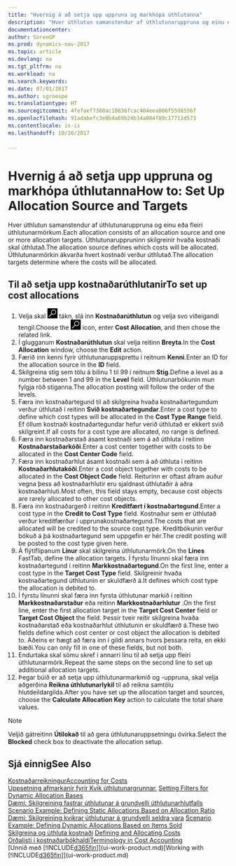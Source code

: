 ```yaml
---
title: "Hvernig á að setja upp uppruna og markhópa úthlutanna"
description: "Hver úthlutun samanstendur af úthlutunaruppruna og einu eða fleiri úthlutunarmörkum. Úthlutunaruppruninn skilgreinir hvaða kostnaði skal úthlutað. Úthlutunarmörkin ákvarða hvert kostnaði verður úthlutað."
documentationcenter: 
author: SorenGP
ms.prod: dynamics-nav-2017
ms.topic: article
ms.devlang: na
ms.tgt_pltfrm: na
ms.workload: na
ms.search.keywords: 
ms.date: 07/01/2017
ms.author: sgroespe
ms.translationtype: HT
ms.sourcegitcommit: 4fefaef7380ac10836fcac404eea006f55d8556f
ms.openlocfilehash: 91adabefc3e0b4a69b24b34a084f89c17711d573
ms.contentlocale: is-is
ms.lasthandoff: 10/16/2017

---
```

# <a name="how-to-set-up-allocation-source-and-targets"></a><span data-ttu-id="fc80b-105">Hvernig á að setja upp uppruna og markhópa úthlutanna</span><span class="sxs-lookup"><span data-stu-id="fc80b-105">How to: Set Up Allocation Source and Targets</span></span>
<span data-ttu-id="fc80b-106">Hver úthlutun samanstendur af úthlutunaruppruna og einu eða fleiri úthlutunarmörkum.</span><span class="sxs-lookup"><span data-stu-id="fc80b-106">Each allocation consists of an allocation source and one or more allocation targets.</span></span> <span data-ttu-id="fc80b-107">Úthlutunaruppruninn skilgreinir hvaða kostnaði skal úthlutað.</span><span class="sxs-lookup"><span data-stu-id="fc80b-107">The allocation source defines which costs will be allocated.</span></span> <span data-ttu-id="fc80b-108">Úthlutunarmörkin ákvarða hvert kostnaði verður úthlutað.</span><span class="sxs-lookup"><span data-stu-id="fc80b-108">The allocation targets determine where the costs will be allocated.</span></span>  

## <a name="to-set-up-cost-allocations"></a><span data-ttu-id="fc80b-109">Til að setja upp kostnaðarúthlutanir</span><span class="sxs-lookup"><span data-stu-id="fc80b-109">To set up cost allocations</span></span>  
1.  <span data-ttu-id="fc80b-110">Velja skal ![Leit að síðu eða skýrslu](media/ui-search/search_small.png "Leit að síðu eða skýrslu táknið") tákn, slá inn  **Kostnaðarúthlutun** og velja svo viðeigandi tengil.</span><span class="sxs-lookup"><span data-stu-id="fc80b-110">Choose the ![Search for Page or Report](media/ui-search/search_small.png "Search for Page or Report icon") icon, enter **Cost Allocation**, and then chose the related link.</span></span>  
2.  <span data-ttu-id="fc80b-111">Í glugganum **Kostnaðarúthlutun** skal velja reitinn **Breyta**.</span><span class="sxs-lookup"><span data-stu-id="fc80b-111">In the **Cost Allocation** window, choose the **Edit** action.</span></span>  
3.  <span data-ttu-id="fc80b-112">Færið inn kenni fyrir úthlutunaruppsprettu í reitnum **Kenni**.</span><span class="sxs-lookup"><span data-stu-id="fc80b-112">Enter an ID for the allocation source in the **ID** field.</span></span>  
4.  <span data-ttu-id="fc80b-113">Skilgreina stig sem tölu á bilinu 1 til 99 í reitnum **Stig**.</span><span class="sxs-lookup"><span data-stu-id="fc80b-113">Define a level as a number between 1 and 99 in the **Level** field.</span></span> <span data-ttu-id="fc80b-114">Úthlutunarbókunin mun fylgja röð stiganna.</span><span class="sxs-lookup"><span data-stu-id="fc80b-114">The allocation posting will follow the order of the levels.</span></span>  
5.  <span data-ttu-id="fc80b-115">Færa inn kostnaðartegund til að skilgreina hvaða kostnaðartegundum verður úthlutað í reitinn **Svið kostnaðartegundar**.</span><span class="sxs-lookup"><span data-stu-id="fc80b-115">Enter a cost type to define which cost types will be allocated in the **Cost Type Range** field.</span></span> <span data-ttu-id="fc80b-116">Ef öllum kostnaði kostnaðartegundar hefur verið úthlutað er ekkert svið skilgreint.</span><span class="sxs-lookup"><span data-stu-id="fc80b-116">If all costs for a cost type are allocated, no range is defined.</span></span>  
6.  <span data-ttu-id="fc80b-117">Færa inn kostnaðarstað ásamt kostnaði sem á að úthluta í reitinn **Kostnaðarstaðarkóði**.</span><span class="sxs-lookup"><span data-stu-id="fc80b-117">Enter a cost center together with costs to be allocated in the **Cost Center Code** field.</span></span>  
7.  <span data-ttu-id="fc80b-118">Færa inn kostnaðarhlut ásamt kostnaði sem á að úthluta í reitinn **Kostnaðarhlutakóði**.</span><span class="sxs-lookup"><span data-stu-id="fc80b-118">Enter a cost object together with costs to be allocated in the **Cost Object Code** field.</span></span> <span data-ttu-id="fc80b-119">Reiturinn er oftast áfram auður vegna þess að kostnaðarhlutir eru sjaldnast úthlutaðir á aðra kostnaðarhluti.</span><span class="sxs-lookup"><span data-stu-id="fc80b-119">Most often, this field stays empty, because cost objects are rarely allocated to other cost objects.</span></span>  
8.  <span data-ttu-id="fc80b-120">Færa inn kostnaðargerð í reitinn **Kreditfært í kostnaðartegund**.</span><span class="sxs-lookup"><span data-stu-id="fc80b-120">Enter a cost type in the **Credit to Cost Type** field.</span></span> <span data-ttu-id="fc80b-121">Kostnaður sem er úthlutað verður kreditfærður í upprunakostnaðartegund.</span><span class="sxs-lookup"><span data-stu-id="fc80b-121">The costs that are allocated will be credited to the source cost type.</span></span> <span data-ttu-id="fc80b-122">Kreditbókunin verður bókuð á þá kostnaðartegund sem uppgefin er hér.</span><span class="sxs-lookup"><span data-stu-id="fc80b-122">The credit posting will be posted to the cost type given here.</span></span>  
9. <span data-ttu-id="fc80b-123">Á flýtiflipanum **Línur** skal skilgreina úthlutunarmörk.</span><span class="sxs-lookup"><span data-stu-id="fc80b-123">On the **Lines** FastTab, define the allocation targets.</span></span> <span data-ttu-id="fc80b-124">Í fyrstu línunni skal færa inn kostnaðartegund í reitinn **Markkostnaðartegund**.</span><span class="sxs-lookup"><span data-stu-id="fc80b-124">On the first line, enter a cost type in the **Target Cost Type** field.</span></span> <span data-ttu-id="fc80b-125">Skilgreinir hvaða kostnaðartegund úthlutunin er skuldfærð á.</span><span class="sxs-lookup"><span data-stu-id="fc80b-125">It defines which cost type the allocation is debited to.</span></span>  
10. <span data-ttu-id="fc80b-126">Í fyrstu línunni skal færa inn fyrsta úthlutunar markið í reitinn **Markkostnaðarstaður** eða reitinn **Markkostnaðarhlutur** .</span><span class="sxs-lookup"><span data-stu-id="fc80b-126">On the first line, enter the first allocation target in the **Target Cost Center** field or **Target Cost Object** the field.</span></span> <span data-ttu-id="fc80b-127">Þessir tveir reitir skilgreina hvaða kostnaðarstað eða kostnaðarhlut úthlutunin er skuldfærð á.</span><span class="sxs-lookup"><span data-stu-id="fc80b-127">These two fields define which cost center or cost object the allocation is debited to.</span></span> <span data-ttu-id="fc80b-128">Aðeins er hægt að færa inn í gildi annars hvors þessara reita, en ekki bæði.</span><span class="sxs-lookup"><span data-stu-id="fc80b-128">You can only fill in one of these fields, but not both.</span></span>  
11. <span data-ttu-id="fc80b-129">Endurtaka skal sömu skref í annarri línu til að setja upp fleiri úthlutunarmörk.</span><span class="sxs-lookup"><span data-stu-id="fc80b-129">Repeat the same steps on the second line to set up additional allocation targets.</span></span>  
12. <span data-ttu-id="fc80b-130">Þegar búið er að setja upp úthlutunarmarkmið og -uppruna, skal velja aðgerðina **Reikna úthlutunarlykil** til að reikna samtölu hlutdeildargilda.</span><span class="sxs-lookup"><span data-stu-id="fc80b-130">After you have set up the allocation target and sources, choose the **Calculate Allocation Key** action to calculate the total share values.</span></span>  

> [!NOTE]  
>  <span data-ttu-id="fc80b-131">Veljið gátreitinn **Útilokað** til að gera úthlutunaruppsetningu óvirka.</span><span class="sxs-lookup"><span data-stu-id="fc80b-131">Select the **Blocked** check box to deactivate the allocation setup.</span></span>  

## <a name="see-also"></a><span data-ttu-id="fc80b-132">Sjá einnig</span><span class="sxs-lookup"><span data-stu-id="fc80b-132">See Also</span></span>  
[<span data-ttu-id="fc80b-133">Kostnaðarreikningur</span><span class="sxs-lookup"><span data-stu-id="fc80b-133">Accounting for Costs</span></span>](finance-manage-cost-accounting.md)  
 <span data-ttu-id="fc80b-134">[Uppsetning afmarkanir fyrir Kvik úthlutunargrunnar.](finance-setting-filters-for-dynamic-allocation-bases.md) </span><span class="sxs-lookup"><span data-stu-id="fc80b-134">[Setting Filters for Dynamic Allocation Bases](finance-setting-filters-for-dynamic-allocation-bases.md) </span></span>  
 <span data-ttu-id="fc80b-135">[Dæmi: Skilgreining fastrar úthlutunar á grundvelli úthlutunarhlutfalls](finance-scenario-example-defining-static-allocations-based-on-allocation-ratio.md) </span><span class="sxs-lookup"><span data-stu-id="fc80b-135">[Scenario Example: Defining Static Allocations Based on Allocation Ratio](finance-scenario-example-defining-static-allocations-based-on-allocation-ratio.md) </span></span>  
 <span data-ttu-id="fc80b-136">[Dæmi: Skilgreining kvikrar úthlutunar á grundvelli seldra vara](finance-scenario-example-defining-dynamic-allocations-based-on-items-sold.md) </span><span class="sxs-lookup"><span data-stu-id="fc80b-136">[Scenario Example: Defining Dynamic Allocations Based on Items Sold](finance-scenario-example-defining-dynamic-allocations-based-on-items-sold.md) </span></span>  
 <span data-ttu-id="fc80b-137">[Skilgreina og úthluta kostnaði](finance-define-and-allocate-costs.md) </span><span class="sxs-lookup"><span data-stu-id="fc80b-137">[Defining and Allocating Costs](finance-define-and-allocate-costs.md) </span></span>  
 [<span data-ttu-id="fc80b-138">Orðalisti í kostnaðarbókhaldi</span><span class="sxs-lookup"><span data-stu-id="fc80b-138">Terminology in Cost Accounting</span></span>](finance-terminology-in-cost-accounting.md)  
 <span data-ttu-id="fc80b-139">[Unnið með [!INCLUDE[d365fin](includes/d365fin_md.md)]](ui-work-product.md)</span><span class="sxs-lookup"><span data-stu-id="fc80b-139">[Working with [!INCLUDE[d365fin](includes/d365fin_md.md)]](ui-work-product.md)</span></span>

